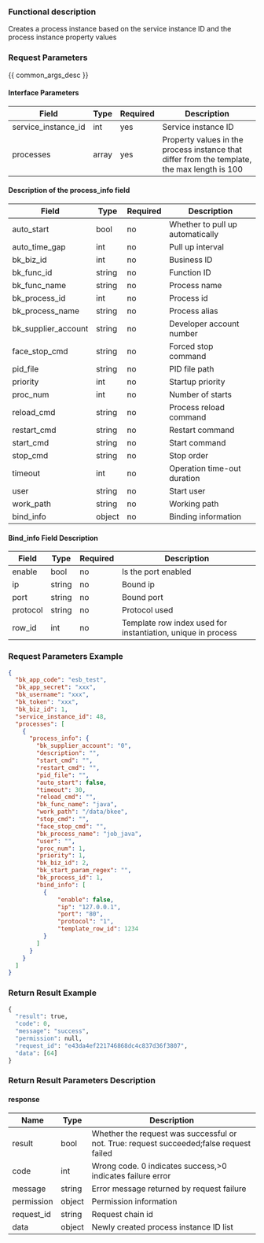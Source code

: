 ### Functional description

Creates a process instance based on the service instance ID and the process instance property values

### Request Parameters

{{ common_args_desc }}

#### Interface Parameters

| Field                 | Type      | Required	   | Description                 |
|----------------------|------------|--------|-----------------------|
| service_instance_id | int  |yes   | Service instance ID|
| processes            |  array  |yes   | Property values in the process instance that differ from the template, the max length is 100|

#### Description of the process_info field
| Field| Type| Required| Description|
|---|---|---|---|
|auto_start| bool| no | Whether to pull up automatically|
|auto_time_gap| int| no | Pull up interval|
|bk_biz_id| int| no | Business ID |
|bk_func_id| string| no | Function ID|
|bk_func_name| string| no | Process name|
|bk_process_id| int| no | Process id|
|bk_process_name| string| no| Process alias|
|bk_supplier_account| string| no| Developer account number|
|face_stop_cmd| string| no| Forced stop command|
|pid_file| string| no| PID file path|
|priority| int| no| Startup priority|
|proc_num| int| no| Number of starts|
|reload_cmd| string| no| Process reload command|
|restart_cmd| string| no| Restart command|
|start_cmd| string| no| Start command|
|stop_cmd| string| no| Stop order|
|timeout| int| no| Operation time-out duration|
|user| string| no| Start user|
|work_path| string| no| Working path|
|bind_info| object| no| Binding information|

#### Bind_info Field Description
| Field| Type| Required| Description|
|---|---|---|---|
|enable| bool| no | Is the port enabled|
|ip| string| no | Bound ip|
|port| string| no | Bound port|
|protocol| string| no | Protocol used|
|row_id| int| no | Template row index used for instantiation, unique in process|

### Request Parameters Example

```json
{
  "bk_app_code": "esb_test",
  "bk_app_secret": "xxx",
  "bk_username": "xxx",
  "bk_token": "xxx",
  "bk_biz_id": 1,
  "service_instance_id": 48,
  "processes": [
    {
      "process_info": {
        "bk_supplier_account": "0",
        "description": "",
        "start_cmd": "",
        "restart_cmd": "",
        "pid_file": "",
        "auto_start": false,
        "timeout": 30,
        "reload_cmd": "",
        "bk_func_name": "java",
        "work_path": "/data/bkee",
        "stop_cmd": "",
        "face_stop_cmd": "",
        "bk_process_name": "job_java",
        "user": "",
        "proc_num": 1,
        "priority": 1,
        "bk_biz_id": 2,
        "bk_start_param_regex": "",
        "bk_process_id": 1,
        "bind_info": [
          {
              "enable": false,
              "ip": "127.0.0.1",
              "port": "80",
              "protocol": "1",
              "template_row_id": 1234
          }
        ]
      }
    }
  ]
}
```

### Return Result Example

```python
{
  "result": true,
  "code": 0,
  "message": "success",
  "permission": null,
  "request_id": "e43da4ef221746868dc4c837d36f3807",
  "data": [64]
}
```

### Return Result Parameters Description

#### response

| Name| Type| Description|
|---|---|---|
| result | bool |Whether the request was successful or not. True: request succeeded;false request failed|
| code | int |Wrong code. 0 indicates success,>0 indicates failure error|
| message | string |Error message returned by request failure|
| permission    |  object |Permission information    |
| request_id    |  string |Request chain id    |
| data | object |Newly created process instance ID list|
